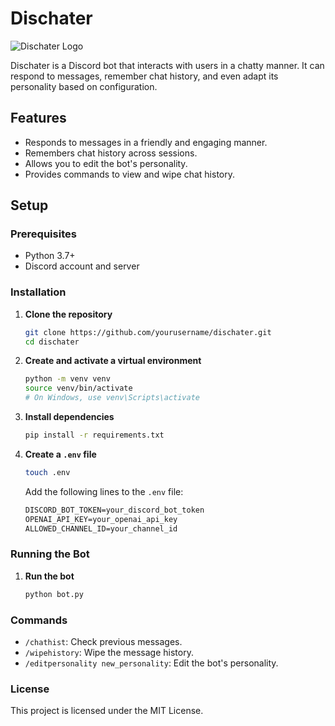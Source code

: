 # Dischater

![Dischater Logo](https://www.marc-os.com/dischater.png)

Dischater is a Discord bot that interacts with users in a chatty manner. It can respond to messages, remember chat history, and even adapt its personality based on configuration.

## Features
- Responds to messages in a friendly and engaging manner.
- Remembers chat history across sessions.
- Allows you to edit the bot's personality.
- Provides commands to view and wipe chat history.

## Setup

### Prerequisites
- Python 3.7+
- Discord account and server

### Installation

1. **Clone the repository**
   ```sh
   git clone https://github.com/yourusername/dischater.git
   cd dischater
   
2.  **Create and activate a virtual environment**

    ```sh
    python -m venv venv
    source venv/bin/activate  
    # On Windows, use venv\Scripts\activate
    ```

3.  **Install dependencies**

    ```sh
    pip install -r requirements.txt
    ```

4.  **Create a `.env` file**

    ```sh
    touch .env
    ```

    Add the following lines to the `.env` file:

    ```txt
    DISCORD_BOT_TOKEN=your_discord_bot_token
    OPENAI_API_KEY=your_openai_api_key
    ALLOWED_CHANNEL_ID=your_channel_id
    ```

### Running the Bot

1.  **Run the bot**

    ```sh
    python bot.py
    ```

### Commands

-   `/chathist`: Check previous messages.
-   `/wipehistory`: Wipe the message history.
-   `/editpersonality new_personality`: Edit the bot's personality.

### License

This project is licensed under the MIT License.
